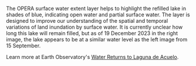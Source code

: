 The OPERA surface water extent layer helps to highlight the refilled lake in shades of blue, indicating open water and partial surface water. The layer is designed to improve our understanding of the spatial and temporal variations of land inundation by surface water. It is currently unclear how long this lake will remain filled, but as of 19 December 2023 in the right image, the lake appears to be at a similar water level as the left image from 15 September.

Learn more at Earth Observatory's [Water Returns to Laguna de Acuelo](https://earthobservatory.nasa.gov/images/151836/water-returns-to-laguna-de-aculeo).